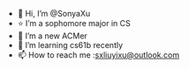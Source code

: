 - 👋 Hi, I’m @SonyaXu
- ⭐ I’m a sophomore major in CS
- 🌱 I’m a new ACMer 
- 💞️ I’m learning cs61b recently 
- 📫 How to reach me :sxliuyixu@outlook.com


